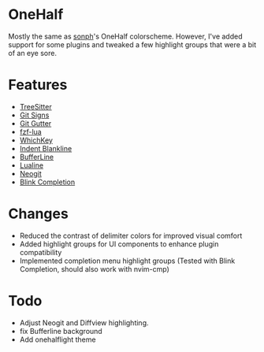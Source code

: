 # OneHalf

Mostly the same as [sonph](https://github.com/sonph/onehalf)'s OneHalf colorscheme. However, I've added support for some plugins and tweaked a few highlight groups that were a bit of an eye sore.


# Features

- [TreeSitter](https://github.com/nvim-treesitter/nvim-treesitter)
- [Git Signs](https://github.com/lewis6991/gitsigns.nvim)
- [Git Gutter](https://github.com/airblade/vim-gitgutter)
- [fzf-lua](https://github.com/ibhagwan/fzf-lua)
- [WhichKey](https://github.com/liuchengxu/vim-which-key)
- [Indent Blankline](https://github.com/lukas-reineke/indent-blankline.nvim)
- [BufferLine](https://github.com/akinsho/nvim-bufferline.lua)
- [Lualine](https://github.com/hoob3rt/lualine.nvim)
- [Neogit](https://github.com/TimUntersberger/neogit)
- [Blink Completion](https://github.com/Saghen/blink.cmp)

# Changes

- Reduced the contrast of delimiter colors for improved visual comfort
- Added highlight groups for UI components to enhance plugin compatibility
- Implemented completion menu highlight groups (Tested with Blink Completion, should also work with nvim-cmp)

# Todo

- Adjust Neogit and Diffview highlighting.
- fix Bufferline background
- Add onehalflight theme

